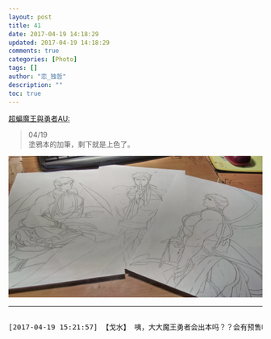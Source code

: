```yaml
---
layout: post
title: 41
date: 2017-04-19 14:18:29
updated: 2017-04-19 14:18:29
comments: true
categories: [Photo]
tags: []
author: "恋_独哲"
description: ""
toc: true
---
```


<p reblogfrom="reblogfrom"  ><a target="_blank" href="http://superbatdemogorgonandthebrave.lofter.com/post/1eb6db1d_f3f0681"  >超蝙魔王與勇者AU:</a></p> 
<blockquote> 
 <p dir="ltr"  >04/19 <br />塗鴉本的加筆，剩下就是上色了。</p> 
</blockquote>

![](https://raw.githubusercontent.com/alicewish/maple50821/master/img_YW5MWVN1NEpoZFhZQ0JZTE5MT0xCYTRQSDE1cXJoTmdjdTg0NnI0RFJvRkdrbVNIMHZVLy9BPT0.jpg)

---

<pre>

[2017-04-19 15:21:57] 【戈水】 咦，大大魔王勇者会出本吗？？会有预售吗？好像要啊ww

</pre>
